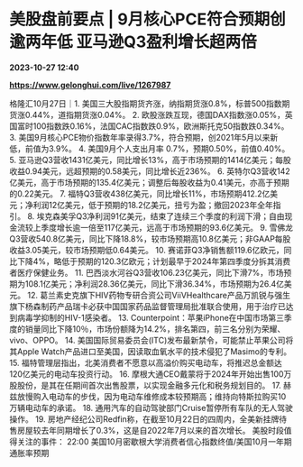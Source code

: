 # 美股盘前要点 | 9月核心PCE符合预期创逾两年低 亚马逊Q3盈利增长超两倍

**2023-10-27 12:40**

**https://www.gelonghui.com/live/1267987**

格隆汇10月27日｜1. 美国三大股指期货齐涨，纳指期货涨0.8%，标普500指数期货涨0.44%，道指期货涨0.04%。 2. 欧股涨跌互现，德国DAX指数涨0.05%，英国富时100指数跌0.16%，法国CAC指数跌0.9%，欧洲斯托克50指数跌0.34%。 3. 美国9月核心PCE物价指数年率录得3.7%，符合预期，创2021年5月以来新低，前值为3.9%。 4. 美国9月个人支出月率 0.7%，预期0.50%，前值0.40%。 5. 亚马逊Q3营收1431亿美元，同比增长13%，高于市场预期的1414亿美元；每股收益0.94美元，远超预期的0.58美元，同比增长近236%。 6. 英特尔Q3营收142亿美元，高于市场预期的135.4亿美元；调整后每股收益为0.41美元，亦高于预期的0.22美元。 7. 福特Q3营收438亿美元，同比增长11%，市场预期412.2亿美元；净利润12亿美元，低于预期的18.2亿美元，扭亏为盈；撤回2023年全年指引。 8. 埃克森美孚Q3净利润91亿美元，结束了连续三个季度的利润下滑；自由现金流较上季度增长逾一倍至117亿美元，远高于市场预期的93.6亿美元。 9. 雪佛龙Q3营收540.8亿美元，同比下降18.8%，较市场预期高10.8亿美元；非GAAP每股收益3.05美元，较市场预期低0.64美元。 10. 赛诺菲Q3净销售额119.6亿欧元，同比下降4%，略低于预期的120.3亿欧元；计划最早于2024年第四季度分拆其消费者医疗保健业务。 11. 巴西淡水河谷Q3营收106.23亿美元，同比下滑7%，市场预期为108.1亿美元；净利润28.36亿美元，同比下滑36.34%，市场预期为26.4亿美元。 12. 葛兰素史克旗下HIV药物专研合资公司ViiVHealthcare产品万凯锐与强生旗下杨森制药产品瑞卡必获中国国家药品监督管理局批准联合使用，用于治疗已达到病毒学抑制的HIV-1感染者。 13. Counterpoint：苹果iPhone在中国市场第三季度的销量同比下降10％，市场份额降为14.2%，排名第四，前三名分别为荣耀、vivo、OPPO。 14. 美国国际贸易委员会(ITC)发布最新禁令，可能禁止苹果公司将其Apple Watch产品进口至美国，因读取血氧水平的技术侵犯了Masimo的专利。 15. 福特管理层指出，北美消费者不愿意以高溢价购买电动车，将推迟总金额达120亿美元的电动车投资行动。 16. 摩根大通CEO戴蒙将于2024年开始出售100万股股份，是其在任期间首次出售股票，以实现金融多元化和税务规划目的。 17. 赫兹放慢购入电动车的步伐，因为电动车维修成本较预期高；维持向特斯拉购买10万辆电动车的承诺。 18. 通用汽车的自动驾驶部门Cruise暂停所有车队的无人驾驶操作。 19. 房地产经纪公司Redfin称，在截至10月22日的四周内，全美新挂牌待售房屋较去年同期增长了0.3%，这是自2022年7月以来的首次增长。 美股时段值得关注的事件： 22:00 美国10月密歇根大学消费者信心指数终值/美国10月一年期通胀率预期